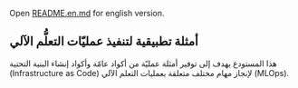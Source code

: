 
Open [README.en.md](./README.en.md) for english version.

## أمثلة تطبيقية لتنفيذ عمليّات التعلُّم الآلي


هذا المستودع يهدف إلى توفير أمثلة عمليّة من أكواد عامّة وأكواد إنشاء البنية التحتية (Infrastructure as Code) لإنجاز مهام مختلف متعلقة بعمليات التعلم الآلي (MLOps).
